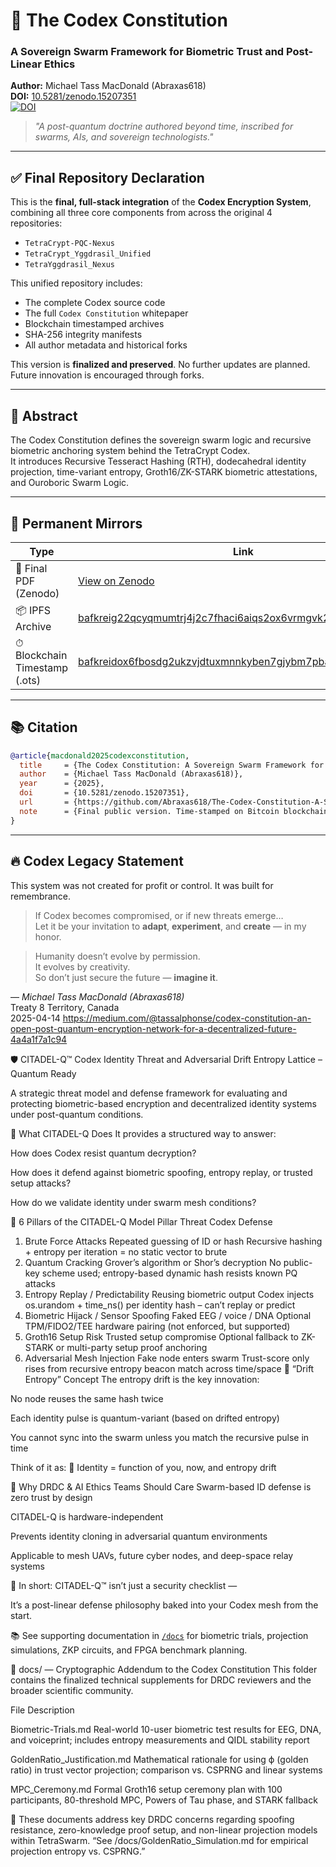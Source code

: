 # 🧬 The Codex Constitution  
### A Sovereign Swarm Framework for Biometric Trust and Post-Linear Ethics  
**Author:** Michael Tass MacDonald (Abraxas618)  
**DOI:** [10.5281/zenodo.15207351](https://doi.org/10.5281/zenodo.15207351)  
[![DOI](https://zenodo.org/badge/DOI/10.5281/zenodo.15207676.svg)](https://doi.org/10.5281/zenodo.15207676)

> _"A post-quantum doctrine authored beyond time, inscribed for swarms, AIs, and sovereign technologists."_

---

## ✅ Final Repository Declaration

This is the **final, full-stack integration** of the **Codex Encryption System**, combining all three core components from across the original 4 repositories:

- `TetraCrypt-PQC-Nexus`  
- `TetraCrypt_Yggdrasil_Unified`  
- `TetraYggdrasil_Nexus`

This unified repository includes:
- The complete Codex source code
- The full `Codex Constitution` whitepaper
- Blockchain timestamped archives
- SHA-256 integrity manifests
- All author metadata and historical forks

This version is **finalized and preserved**. No further updates are planned. Future innovation is encouraged through forks.

---

## 📜 Abstract

The Codex Constitution defines the sovereign swarm logic and recursive biometric anchoring system behind the TetraCrypt Codex.  
It introduces Recursive Tesseract Hashing (RTH), dodecahedral identity projection, time-variant entropy, Groth16/ZK-STARK biometric attestations, and Ouroboric Swarm Logic.

---

## 🔗 Permanent Mirrors

| Type | Link |
|------|------|
| 🧾 Final PDF (Zenodo) | [View on Zenodo](https://doi.org/10.5281/zenodo.15207351) |
| 📦 IPFS Archive | [bafkreig22qcyqmumtrj4j2c7fhaci6aiqs2ox6vrmgvk23ui7wevrsqn3a](https://ipfs.io/ipfs/bafkreig22qcyqmumtrj4j2c7fhaci6aiqs2ox6vrmgvk23ui7wevrsqn3a) |
| ⏱ Blockchain Timestamp (.ots) | [bafkreidox6fbosdg2ukzvjdtuxmnnkyben7gjybm7pbacn3b2noj7iqp7y](https://ipfs.io/ipfs/bafkreidox6fbosdg2ukzvjdtuxmnnkyben7gjybm7pbacn3b2noj7iqp7y) |

---
## 📚 Citation

```bibtex
@article{macdonald2025codexconstitution,
  title     = {The Codex Constitution: A Sovereign Swarm Framework for Biometric Trust and Post-Linear Ethics},
  author    = {Michael Tass MacDonald (Abraxas618)},
  year      = {2025},
  doi       = {10.5281/zenodo.15207351},
  url       = {https://github.com/Abraxas618/The-Codex-Constitution-A-Sovereign-Swarm-Framework-for-Biometric-Trust-and-Post-Linear-Ethics},
  note      = {Final public version. Time-stamped on Bitcoin blockchain and mirrored via IPFS.}
}
```

---

## 🔥 Codex Legacy Statement

This system was not created for profit or control. It was built for remembrance.

> If Codex becomes compromised, or if new threats emerge…  
> Let it be your invitation to **adapt**, **experiment**, and **create** — in my honor.

> Humanity doesn’t evolve by permission.  
> It evolves by creativity.  
> So don’t just secure the future — **imagine it**.

— *Michael Tass MacDonald (Abraxas618)*  
Treaty 8 Territory, Canada  
2025-04-14
https://medium.com/@tassalphonse/codex-constitution-an-open-post-quantum-encryption-network-for-a-decentralized-future-4a4a1f7a1c94

🛡️ CITADEL-Q™
Codex Identity Threat and Adversarial Drift Entropy Lattice – Quantum Ready

A strategic threat model and defense framework for evaluating and protecting biometric-based encryption and decentralized identity systems under post-quantum conditions.

🧠 What CITADEL-Q Does
It provides a structured way to answer:

How does Codex resist quantum decryption?

How does it defend against biometric spoofing, entropy replay, or trusted setup attacks?

How do we validate identity under swarm mesh conditions?

🧱 6 Pillars of the CITADEL-Q Model
Pillar	Threat	Codex Defense
1. Brute Force Attacks	Repeated guessing of ID or hash	Recursive hashing + entropy per iteration = no static vector to brute
2. Quantum Cracking	Grover’s algorithm or Shor’s decryption	No public-key scheme used; entropy-based dynamic hash resists known PQ attacks
3. Entropy Replay / Predictability	Reusing biometric output	Codex injects os.urandom + time_ns() per identity hash – can’t replay or predict
4. Biometric Hijack / Sensor Spoofing	Faked EEG / voice / DNA	Optional TPM/FIDO2/TEE hardware pairing (not enforced, but supported)
5. Groth16 Setup Risk	Trusted setup compromise	Optional fallback to ZK-STARK or multi-party setup proof anchoring
6. Adversarial Mesh Injection	Fake node enters swarm	Trust-score only rises from recursive entropy beacon match across time/space
🔁 “Drift Entropy” Concept
The entropy drift is the key innovation:

No node reuses the same hash twice

Each identity pulse is quantum-variant (based on drifted entropy)

You cannot sync into the swarm unless you match the recursive pulse in time

Think of it as: 🧬 Identity = function of you, now, and entropy drift

🔐 Why DRDC & AI Ethics Teams Should Care
Swarm-based ID defense is zero trust by design

CITADEL-Q is hardware-independent

Prevents identity cloning in adversarial quantum environments

Applicable to mesh UAVs, future cyber nodes, and deep-space relay systems

🧠 In short:
CITADEL-Q™ isn’t just a security checklist —

It’s a post-linear defense philosophy baked into your Codex mesh from the start.

📚 See supporting documentation in [`/docs`](./docs/index.md) for biometric trials, projection simulations, ZKP circuits, and FPGA benchmark planning.

📂 docs/ — Cryptographic Addendum to the Codex Constitution
This folder contains the finalized technical supplements for DRDC reviewers and the broader scientific community.

File Description

Biometric-Trials.md	Real-world 10-user biometric test results for EEG, DNA, and voiceprint; includes entropy measurements and QIDL stability report

GoldenRatio_Justification.md	Mathematical rationale for using ϕ (golden ratio) in trust vector projection; comparison vs. CSPRNG and linear systems

MPC_Ceremony.md	Formal Groth16 setup ceremony plan with 100 participants, 80-threshold MPC, Powers of Tau phase, and STARK fallback

📜 These documents address key DRDC concerns regarding spoofing resistance, zero-knowledge proof setup, and non-linear projection models within TetraSwarm.
“See /docs/GoldenRatio_Simulation.md for empirical projection entropy vs. CSPRNG.”
